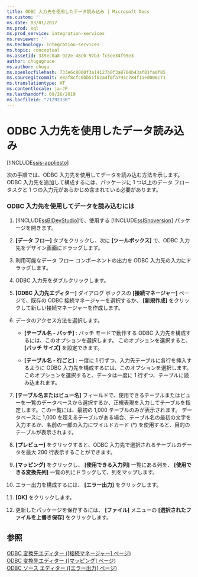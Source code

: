 ```yaml
---
title: ODBC 入力先を使用したデータ読み込み | Microsoft Docs
ms.custom: ''
ms.date: 03/01/2017
ms.prod: sql
ms.prod_service: integration-services
ms.reviewer: ''
ms.technology: integration-services
ms.topic: conceptual
ms.assetid: 339ec0a8-922e-48c0-97b3-fc5ee34f95e3
author: chugugrace
ms.author: chugu
ms.openlocfilehash: 733e6c8000f3a14127b0f3a8704b43af81fa0f85
ms.sourcegitcommit: e8af8cfc0bb51f62a4f0fa794c784f1aed006c71
ms.translationtype: HT
ms.contentlocale: ja-JP
ms.lasthandoff: 09/26/2019
ms.locfileid: "71292330"
---
```

# <a name="load-data-by-using-the-odbc-destination"></a>ODBC 入力先を使用したデータ読み込み

[!INCLUDE[ssis-appliesto](../../includes/ssis-appliesto-ssvrpluslinux-asdb-asdw-xxx.md)]


  次の手順では、ODBC 入力先を使用してデータを読み込む方法を示します。 ODBC 入力先を追加して構成するには、パッケージに 1 つ以上のデータ フロー タスクと 1 つの入力元があらかじめ含まれている必要があります。  
  
### <a name="to-load-data-using-an-odbc-destination"></a>ODBC 入力先を使用してデータを読み込むには  
  
1.  [!INCLUDE[ssBIDevStudio](../../includes/ssbidevstudio-md.md)]で、使用する [!INCLUDE[ssISnoversion](../../includes/ssisnoversion-md.md)] パッケージを開きます。  
  
2.  **[データ フロー]** タブをクリックし、次に **[ツールボックス]** で、ODBC 入力先をデザイン画面にドラッグします。  
  
3.  利用可能なデータ フロー コンポーネントの出力を ODBC 入力先の入力にドラッグします。  
  
4.  ODBC 入力先をダブルクリックします。  
  
5.  **[ODBC 入力先エディター]** ダイアログ ボックスの **[接続マネージャー]** ページで、既存の ODBC 接続マネージャーを選択するか、 **[新規作成]** をクリックして新しい接続マネージャーを作成します。  
  
6.  データのアクセス方法を選択します。  
  
    -   **[テーブル名 - バッチ]** : バッチ モードで動作する ODBC 入力先を構成するには、このオプションを選択します。 このオプションを選択すると、 **[バッチ サイズ]** を設定できます。  
  
    -   **[テーブル名 - 行ごと]** : 一度に 1 行ずつ、入力先テーブルに各行を挿入するように ODBC 入力先を構成するには、このオプションを選択します。 このオプションを選択すると、データは一度に 1 行ずつ、テーブルに読み込まれます。  
  
7.  **[テーブル名またはビュー名]** フィールドで、使用できるテーブルまたはビューを一覧のデータベースから選択するか、正規表現を入力してテーブルを指定します。この一覧には、最初の 1,000 テーブルのみが表示されます。 データベースに 1,000 を超えるテーブルがある場合、テーブル名の最初の文字を入力するか、名前の一部の入力にワイルドカード (*) を使用すると、目的のテーブルが表示されます。  
  
8.  **[プレビュー]** をクリックすると、ODBC 入力先で選択されるテーブルのデータを最大 200 行表示することができます。  
  
9. **[マッピング]** をクリックし、 **[使用できる入力列]** 一覧にある列を、 **[使用できる変換先列]** 一覧の列にドラッグして、列をマップします。  
  
10. エラー出力を構成するには、 **[エラー出力]** をクリックします。  
  
11. **[OK]** をクリックします。  
  
12. 更新したパッケージを保存するには、 **[ファイル]** メニューの **[選択されたファイルを上書き保存]** をクリックします。  
  
## <a name="see-also"></a>参照  
 [ODBC 変換先エディター ([接続マネージャー] ページ)](../../integration-services/data-flow/odbc-destination-editor-connection-manager-page.md)   
 [ODBC 変換先エディター ([マッピング] ページ)](../../integration-services/data-flow/odbc-destination-editor-mappings-page.md)   
 [ODBC ソース エディター ([エラー出力] ページ)](../../integration-services/data-flow/odbc-source-editor-error-output-page.md)  
  
  
